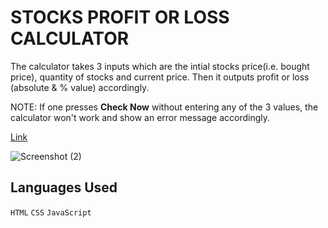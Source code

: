 # STOCKS PROFIT OR LOSS CALCULATOR
The calculator takes 3 inputs which are the intial stocks price(i.e. bought price), quantity of stocks and current price. 
Then it outputs profit or loss (absolute & % value) accordingly. <br />

NOTE: If one presses **Check Now** without entering any of the 3 values, the calculator won't work and show an error message accordingly.

[Link](https://profit-loss-ns.netlify.app/)

![Screenshot (2)](https://user-images.githubusercontent.com/114111237/197042589-36e694bc-2a61-445c-9af6-85acaf44f7c6.png)

## Languages Used
`HTML` `CSS` `JavaScript`
